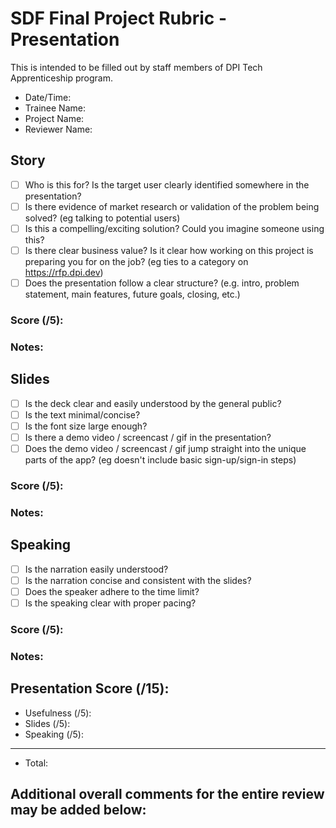 # SDF Final Project Rubric - Presentation
This is intended to be filled out by staff members of DPI Tech Apprenticeship program.

- Date/Time:
- Trainee Name:
- Project Name:
- Reviewer Name:

## Story
- [ ] Who is this for? Is the target user clearly identified somewhere in the presentation?
- [ ] Is there evidence of market research or validation of the problem being solved? (eg talking to potential users)
- [ ] Is this a compelling/exciting solution? Could you imagine someone using this?
- [ ] Is there clear business value? Is it clear how working on this project is preparing you for on the job? (eg ties to a category on https://rfp.dpi.dev)
- [ ] Does the presentation follow a clear structure? (e.g. intro, problem statement, main features, future goals, closing, etc.)

### Score (/5):

### Notes:

## Slides
- [ ] Is the deck clear and easily understood by the general public?
- [ ] Is the text minimal/concise?
- [ ] Is the font size large enough?
- [ ] Is there a demo video / screencast / gif in the presentation?
- [ ] Does the demo video / screencast / gif jump straight into the unique parts of the app? (eg doesn't include basic sign-up/sign-in steps)

### Score (/5):

### Notes:

## Speaking
- [ ] Is the narration easily understood?
- [ ] Is the narration concise and consistent with the slides?
- [ ] Does the speaker adhere to the time limit?
- [ ] Is the speaking clear with proper pacing?
<!-- TODO: 1 more? -->

### Score (/5):

### Notes:

## Presentation Score (/15):
- Usefulness (/5):
- Slides (/5):
- Speaking (/5):
---
- Total: 

## Additional overall comments for the entire review may be added below:
```




```
